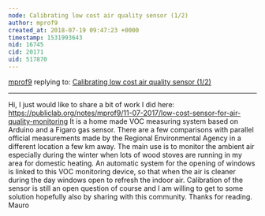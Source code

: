 ```yaml
---
node: Calibrating low cost air quality sensor (1/2)
author: mprof9
created_at: 2018-07-19 09:47:23 +0000
timestamp: 1531993643
nid: 16745
cid: 20171
uid: 517870
---
```




[mprof9](../profile/mprof9) replying to: [Calibrating low cost air quality sensor (1/2)](../notes/jiteovien/07-18-2018/calibrating-low-cost-air-quality-sensor-1-2)

----
Hi, I just would like to share a bit of work I did here:
https://publiclab.org/notes/mprof9/11-07-2017/low-cost-sensor-for-air-quality-monitoring
It is a home made VOC measuring system based on Arduino and a Figaro gas sensor.
There are a few comparisons with parallel official measurements made by the Regional Environmental Agency in a different location a few km away.
The main use is to monitor the ambient air especially during the winter when lots of wood stoves are running in my area for domestic heating. An automatic system for the opening of windows is linked to this VOC monitoring device, so that when the air is cleaner during the day windows open to refresh the indoor air.
Calibration of the sensor is still an open question of course and I am willing to get to some solution hopefully also by sharing with this community.
Thanks for reading.
Mauro

